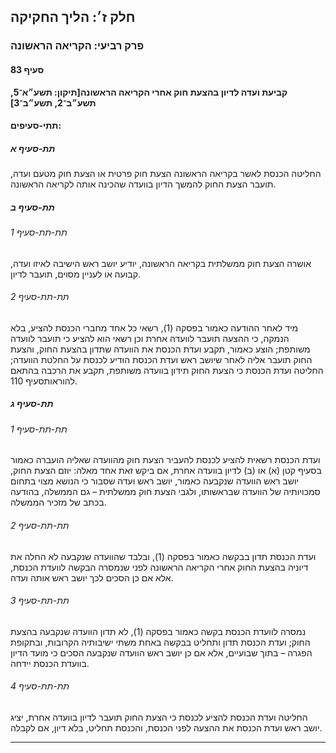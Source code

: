 ## חלק ז׳: הליך החקיקה

### פרק רביעי: הקריאה הראשונה

#### סעיף 83

**קביעת ועדה לדיון בהצעת חוק אחרי הקריאה הראשונה[תיקון: תשע״א־5, תשע״ב־2, תשע״ב־3]**



#### תתי-סעיפים:

##### תת-סעיף א

החליטה 
הכנסת לאשר בקריאה הראשונה הצעת חוק פרטית או הצעת חוק מטעם ועדה, תועבר 
הצעת החוק להמשך הדיון בוועדה שהכינה אותה לקריאה הראשונה.

##### תת-סעיף ב



###### תת-תת-סעיף 1

אושרה הצעת חוק ממשלתית בקריאה הראשונה, יודיע יושב ראש הישיבה לאיזו ועדה, קבועה או לעניין מסוים, תועבר לדיון.

###### תת-תת-סעיף 2

מיד לאחר 
ההודעה כאמור בפסקה (1), רשאי כל אחד מחברי הכנסת להציע, בלא הנמקה, כי 
ההצעה תועבר לוועדה אחרת וכן רשאי הוא להציע כי תועבר לוועדה משותפת; הוצע 
כאמור, תקבע ועדת הכנסת את הוועדה שתדון בהצעת החוק, והצעת החוק תועבר אליה
 לאחר שיושב ראש ועדת הכנסת הודיע לכנסת על החלטת הוועדה; החליטה ועדת 
הכנסת כי הצעת החוק תידון בוועדה משותפת, תקבע את הרכבה בהתאם להוראותסעיף 110.

##### תת-סעיף ג



###### תת-תת-סעיף 1

ועדת הכנסת רשאית להציע לכנסת להעביר הצעת חוק מהוועדה שאליה הועברה כאמור
 בסעיף קטן (א) או (ב) לדיון בוועדה אחרת, אם ביקש זאת אחד מאלה: יוזם הצעת
 החוק, יושב ראש הוועדה שנקבעה כאמור, יושב ראש ועדה שסבור כי הנושא מצוי 
בתחום סמכויותיה של הוועדה שבראשותו, ולגבי הצעת חוק ממשלתית – גם הממשלה, 
בהודעה בכתב של מזכיר הממשלה.

###### תת-תת-סעיף 2

ועדת הכנסת
 תדון בבקשה כאמור בפסקה (1), ובלבד שהוועדה שנקבעה לא החלה את דיוניה 
בהצעת החוק אחרי הקריאה הראשונה לפני שנמסרה הבקשה לוועדת הכנסת, אלא אם כן
 הסכים לכך יושב ראש אותה ועדה.

###### תת-תת-סעיף 3

נמסרה 
לוועדת הכנסת בקשה כאמור בפסקה (1), לא תדון הוועדה שנקבעה בהצעת החוק; 
ועדת הכנסת תדון ותחליט בבקשה באחת משתי ישיבותיה הקרובות, ובתקופת הפגרה –
 בתוך שבועיים, אלא אם כן יושב ראש הוועדה שנקבעה הסכים כי מועד הדיון 
בוועדת הכנסת יידחה.

###### תת-תת-סעיף 4

החליטה 
ועדת הכנסת להציע לכנסת כי הצעת החוק תועבר לדיון בוועדה אחרת, יציג יושב 
ראש ועדת הכנסת את ההצעה לפני הכנסת, והכנסת תחליט, בלא דיון, אם לקבלה.

----

